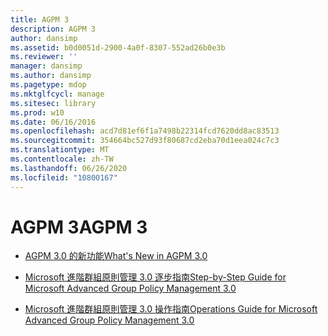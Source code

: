 ```yaml
---
title: AGPM 3
description: AGPM 3
author: dansimp
ms.assetid: b0d0051d-2900-4a0f-8307-552ad26b0e3b
ms.reviewer: ''
manager: dansimp
ms.author: dansimp
ms.pagetype: mdop
ms.mktglfcycl: manage
ms.sitesec: library
ms.prod: w10
ms.date: 06/16/2016
ms.openlocfilehash: acd7d81ef6f1a7498b22314fcd7620dd8ac83513
ms.sourcegitcommit: 354664bc527d93f80687cd2eba70d1eea024c7c3
ms.translationtype: MT
ms.contentlocale: zh-TW
ms.lasthandoff: 06/26/2020
ms.locfileid: "10800167"
---
```

# <span data-ttu-id="1c800-103">AGPM 3</span><span class="sxs-lookup"><span data-stu-id="1c800-103">AGPM 3</span></span>


-   [<span data-ttu-id="1c800-104">AGPM 3.0 的新功能</span><span class="sxs-lookup"><span data-stu-id="1c800-104">What's New in AGPM 3.0</span></span>](whats-new-in-agpm-30.md)

-   [<span data-ttu-id="1c800-105">Microsoft 進階群組原則管理 3.0 逐步指南</span><span class="sxs-lookup"><span data-stu-id="1c800-105">Step-by-Step Guide for Microsoft Advanced Group Policy Management 3.0</span></span>](step-by-step-guide-for-microsoft-advanced-group-policy-management-30.md)

-   [<span data-ttu-id="1c800-106">Microsoft 進階群組原則管理 3.0 操作指南</span><span class="sxs-lookup"><span data-stu-id="1c800-106">Operations Guide for Microsoft Advanced Group Policy Management 3.0</span></span>](operations-guide-for-microsoft-advanced-group-policy-management-30-agpm30ops.md)

 

 






